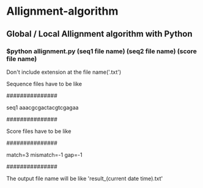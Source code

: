 # Allignment-algorithm
## Global / Local Allignment algorithm with Python


### $python allignment.py (seq1 file name) (seq2 file name) (score file name)

Don't include extension at the file name('.txt')


Sequence files have to be like


###############

 seq1
 aaacgcgactacgtcgagaa

###############



Score files have to be like


###############

 match=3
 mismatch=-1
 gap=-1

###############


The output file name will be like 'result_(current date time).txt'
